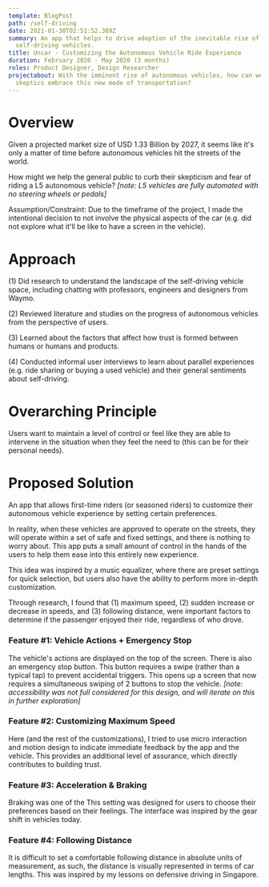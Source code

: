 ```yaml
---
template: BlogPost
path: /self-driving
date: 2021-01-30T02:51:52.389Z
summary: An app that helps to drive adoption of the inevitable rise of
  self-driving vehicles.
title: Uncar - Customizing the Autonomous Vehicle Ride Experience
duration: February 2020 - May 2020 (3 months)
roles: Product Designer, Design Researcher
projectabout: With the imminent rise of autonomous vehicles, how can we help
  skeptics embrace this new mode of transportation?
---
```

# Overview

Given a projected market size of USD 1.33 Billion by 2027, it seems like it's only a matter of time before autonomous vehicles hit the streets of the world.

How might we help the general public to curb their skepticism and fear of riding a L5 autonomous vehicle? *\[note: L5 vehicles are fully automated with no steering wheels or pedals]*

Assumption/Constraint: Due to the timeframe of the project, I made the intentional decision to not involve the physical aspects of the car (e.g. did not explore what it'll be like to have a screen in the vehicle).

# Approach

(1) Did research to understand the landscape of the self-driving vehicle space, including chatting with professors, engineers and designers from Waymo.

(2) Reviewed literature and studies on the progress of autonomous vehicles from the perspective of users.

(3) Learned about the factors that affect how trust is formed between humans or humans and products.

(4) Conducted informal user interviews to learn about parallel experiences (e.g. ride sharing or buying a used vehicle) and their general sentiments about self-driving.

# Overarching Principle

Users want to maintain a level of control or feel like they are able to intervene in the situation when they feel the need to (this can be for their personal needs).

# Proposed Solution

An app that allows first-time riders (or seasoned riders) to customize their autonomous vehicle experience by setting certain preferences. 

In reality, when these vehicles are approved to operate on the streets, they will operate within a set of safe and fixed settings, and there is nothing to worry about. This app puts a small amount of control in the hands of the users to help them ease into this entirely new experience.

This idea was inspired by a music equalizer, where there are preset settings for quick selection, but users also have the ability to perform more in-depth customization.

Through research, I found that (1) maximum speed, (2) sudden increase or decrease in speeds, and (3) following distance, were important factors to determine if the passenger enjoyed their ride, regardless of who drove.

### Feature #1: Vehicle Actions + Emergency Stop

The vehicle's actions are displayed on the top of the screen. There is also an emergency stop button. This button requires a swipe (rather than a typical tap) to prevent accidental triggers. This opens up a screen that now requires a simultaneous swiping of 2 buttons to stop the vehicle. *\[note: accessibility was not full considered for this design, and will iterate on this in further exploration]*

### Feature #2: Customizing Maximum Speed

Here (and the rest of the customizations), I tried to use micro interaction and motion design to indicate immediate feedback by the app and the vehicle. This provides an additional level of assurance, which directly contributes to building trust.

### Feature #3: Acceleration & Braking

Braking was one of the This setting was designed for users to choose their preferences based on their feelings. The interface was inspired by the gear shift in vehicles today.

### Feature #4: Following Distance

It is difficult to set a comfortable following distance in absolute units of measurement, as such, the distance is visually represented in terms of car lengths. This was inspired by my lessons on defensive driving in Singapore.